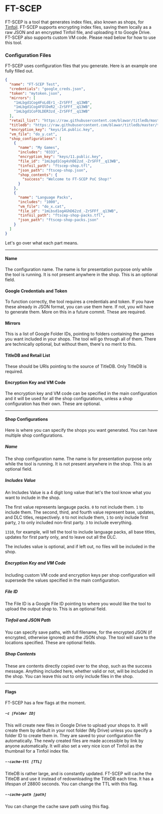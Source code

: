 # FT-SCEP
FT-SCEP is a tool that generates index files, also known as shops, for [Tinfoil](https://tinfoil.io/Download#download). FT-SCEP supports encrypting index files, saving them locally as a raw JSON and an encrypted Tinfoil file, and uploading it to Google Drive. FT-SCEP also supports custom VM code. Please read below for how to use this tool.

### Configuration Files
FT-SCEP uses configuration files that you generate. Here is an example one fully filled out.

```json
{
  "name": "FT-SCEP Test",
  "credentials": "google_creds.json",
  "token": "mytoken.json",
  "mirrors": [
    "1mLbgd1Cog4FoLdEr1_-ZrSFFf__q13WB",
    "1mLbgd1Cog4FOlDeR2_-ZrSFFf__q13WB",
    "1mLbgd1CoFOLDER3zd_-ZrSFFf__q13WB"
  ],
  "retail_list": "https://raw.githubusercontent.com/blawar/titledb/master/retailOnly.txt",
  "titledb": "https://raw.githubusercontent.com/blawar/titledb/master/titles.US.en.json",
  "encryption_key": "keys/14.public.key",
  "vm_file": "do_y.cat",
  "shop_configurations": [ 
    {
      "name": "My Games",
      "includes": "0333",
      "encryption_key": "keys/11.public.key",
      "file_id": "1mLbgd1Cog4shDE2zd_-ZrSFFf__q13WB",
      "tinfoil_path": "ftscep-shop.tfl",
      "json_path": "ftscep-shop.json",
      "shop_contents": {
        "success": "Welcome to FT-SCEP PoC Shop!"
      }
    },
    {
      "name": "Language Packs",
      "includes": "1000",
      "vm_file": "do_x.cat",
      "file_id": "1mLbsd1og4GhD62zd_-ZrSFFf__q13WB",
      "tinfoil_path": "ftscep-shop-packs.tfl",
      "json_path": "ftscep-shop-packs.json"
    }
  ]
}
```

Let's go over what each part means.

---
#### Name
The configuration name. The name is for presentation purpose only while the tool is running. It is not present anywhere in the shop. This is an optional field.
#### Google Credentials and Token
To function correctly, the tool requires a credentials and token. If you have these already in JSON format, you can use them here. If not, you will have to generate them. More on this in a future commit. These are required.
#### Mirrors
This is a list of Google Folder IDs, pointing to folders containing the games you want included in your shops. The tool will go through all of them. There are technically optional, but without them, there's no merit to this.
#### TitleDB and Retail List
These should be URIs pointing to the source of TitleDB. Only TitleDB is required.
#### Encryption Key and VM Code
The encryption key and VM code can be specified in the main configuration and it will be used for all the shop configurations, unless a shop configuration has their own. These are optional.

---
#### Shop Configurations
Here is where you can specify the shops you want generated. You can have multiple shop configurations.

##### Name
The shop configuration name. The name is for presentation purpose only while the tool is running. It is not present anywhere in the shop. This is an optional field.
##### Includes Value
An Includes Value is a 4 digit long value that let's the tool know what you want to include in the shop.

The first value represents langauge packs. `0` to not include them. `1` to include them.
The second, third, and fourth value represent base, updates, and DLC titles, respectively. `0` to not include them, `1` to only include first party, `2` to only included non-first party. `3` to include everything.

`1310`, for example, will tell the tool to include language packs, all base titles, updates for first party only, and to leave out all the DLC.

The includes value is optional, and if left out, no files will be included in the shop.
##### Encryption Key and VM Code
Including custom VM code and encryption keys per shop configuration will supersede the values specified in the main configuration. 
##### File ID
The File ID is a Google File ID pointing to where you would like the tool to upload the output shop to. This is an optional field.
##### Tinfoil and JSON Path
You can specify save paths, with full filename, for the encrypted JSON (if encrypted, otherwise ignored) and the JSON shop. The tool will save to the locations specified. These are optional fields.
##### Shop Contents
These are contents directly copied over to the shop, such as the success message. Anything included here, whether valid or not, will be included in the shop. You can leave this out to only include files in the shop.

---

#### Flags
FT-SCEP has a few flags at the moment.
##### `-c [Folder ID]`
This will create new files in Google Drive to upload your shops to. It will create them by default in your root folder (My Drive) unless you specify a folder ID to create them in. They are saved to your configuration file automatically. The newly created files are made accessible by link by anyone automatically. It will also set a very nice icon of Tinfoil as the thumbnail for a Tinfoil index file.
##### `--cache-ttl [TTL]`
TitleDB is rather large, and is constantly updated. FT-SCEP will cache the TitleDB and use it instead of redownloading the TitleDB each time. It has a lifespan of 28800 seconds. You can change the TTL with this flag.
##### `--cache-path [path]`
You can change the cache save path using this flag.

